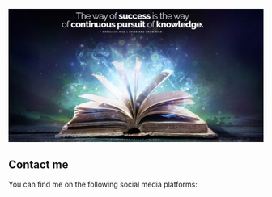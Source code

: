 ![Picture](https://github.com/hieudz2k4/CONTACT-ME/blob/main/Quote.jpg)
## Contact me

You can find me on the following social media platforms:

<a href="https://www.facebook.com/dz.hieu.509" class="social-icon"><img src=""></a>
<a href="https://www.instagram.com//" class="social-icon"><img src=""></a>
<a href="https://www.linkedin.com/in/hiếu-đào-205366249/" class="social-icon"><img src=""></a>
<a href="https://t.me/" class="social-icon"><img src=""></a>
<a href="" class="social-icon" class="social-icon" id="zalo"><img src=""></a>
<a href="https://github.com/hieudz2k4/" class="social-icon" id="github"><img src=""></a>
<a href="" class="social-icon" class="social-icon" id="telephone"><img src=""></a>
<a href="" class="social-icon" id="gmail"><img src=""><img src=""></a>





